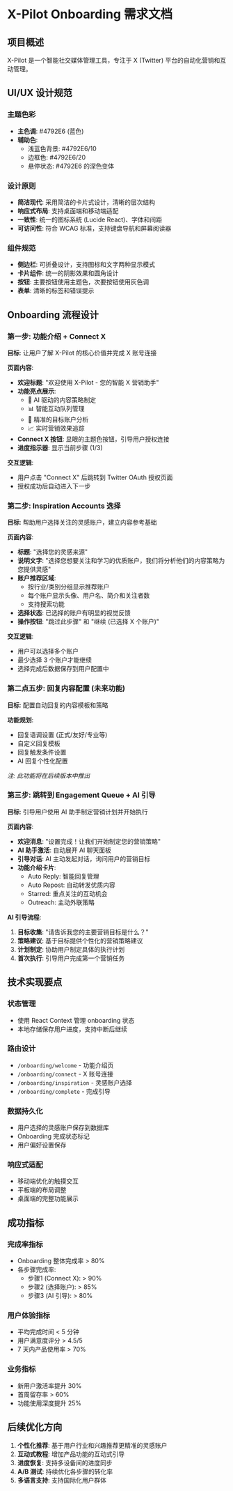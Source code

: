 # X-Pilot Onboarding 需求文档

## 项目概述
X-Pilot 是一个智能社交媒体管理工具，专注于 X (Twitter) 平台的自动化营销和互动管理。

## UI/UX 设计规范

### 主题色彩
- **主色调**: #4792E6 (蓝色)
- **辅助色**: 
  - 浅蓝色背景: #4792E6/10
  - 边框色: #4792E6/20
  - 悬停状态: #4792E6 的深色变体

### 设计原则
- **简洁现代**: 采用简洁的卡片式设计，清晰的层次结构
- **响应式布局**: 支持桌面端和移动端适配
- **一致性**: 统一的图标系统 (Lucide React)、字体和间距
- **可访问性**: 符合 WCAG 标准，支持键盘导航和屏幕阅读器

### 组件规范
- **侧边栏**: 可折叠设计，支持图标和文字两种显示模式
- **卡片组件**: 统一的阴影效果和圆角设计
- **按钮**: 主要按钮使用主题色，次要按钮使用灰色调
- **表单**: 清晰的标签和错误提示

## Onboarding 流程设计

### 第一步: 功能介绍 + Connect X
**目标**: 让用户了解 X-Pilot 的核心价值并完成 X 账号连接

**页面内容**:
- **欢迎标题**: "欢迎使用 X-Pilot - 您的智能 X 营销助手"
- **功能亮点展示**:
  - 🤖 AI 驱动的内容策略制定
  - 📊 智能互动队列管理
  - 🎯 精准的目标账户分析
  - 📈 实时营销效果追踪
- **Connect X 按钮**: 显眼的主题色按钮，引导用户授权连接
- **进度指示器**: 显示当前步骤 (1/3)

**交互逻辑**:
- 用户点击 "Connect X" 后跳转到 Twitter OAuth 授权页面
- 授权成功后自动进入下一步

### 第二步: Inspiration Accounts 选择
**目标**: 帮助用户选择关注的灵感账户，建立内容参考基础

**页面内容**:
- **标题**: "选择您的灵感来源"
- **说明文字**: "选择您想要关注和学习的优质账户，我们将分析他们的内容策略为您提供灵感"
- **账户推荐区域**:
  - 按行业/类别分组显示推荐账户
  - 每个账户显示头像、用户名、简介和关注者数
  - 支持搜索功能
- **选择状态**: 已选择的账户有明显的视觉反馈
- **操作按钮**: "跳过此步骤" 和 "继续 (已选择 X 个账户)"

**交互逻辑**:
- 用户可以选择多个账户
- 最少选择 3 个账户才能继续
- 选择完成后数据保存到用户配置中

### 第二点五步: 回复内容配置 (未来功能)
**目标**: 配置自动回复的内容模板和策略

**功能规划**:
- 回复语调设置 (正式/友好/专业等)
- 自定义回复模板
- 回复触发条件设置
- AI 回复个性化配置

*注: 此功能将在后续版本中推出*

### 第三步: 跳转到 Engagement Queue + AI 引导
**目标**: 引导用户使用 AI 助手制定营销计划并开始执行

**页面内容**:
- **欢迎消息**: "设置完成！让我们开始制定您的营销策略"
- **AI 助手激活**: 自动展开 AI 聊天面板
- **引导对话**: AI 主动发起对话，询问用户的营销目标
- **功能介绍卡片**:
  - Auto Reply: 智能回复管理
  - Auto Repost: 自动转发优质内容
  - Starred: 重点关注的互动机会
  - Outreach: 主动外联策略

**AI 引导流程**:
1. **目标收集**: "请告诉我您的主要营销目标是什么？"
2. **策略建议**: 基于目标提供个性化的营销策略建议
3. **计划制定**: 协助用户制定具体的执行计划
4. **首次执行**: 引导用户完成第一个营销任务

## 技术实现要点

### 状态管理
- 使用 React Context 管理 onboarding 状态
- 本地存储保存用户进度，支持中断后继续

### 路由设计
- `/onboarding/welcome` - 功能介绍页
- `/onboarding/connect` - X 账号连接
- `/onboarding/inspiration` - 灵感账户选择
- `/onboarding/complete` - 完成引导

### 数据持久化
- 用户选择的灵感账户保存到数据库
- Onboarding 完成状态标记
- 用户偏好设置保存

### 响应式适配
- 移动端优化的触摸交互
- 平板端的布局调整
- 桌面端的完整功能展示

## 成功指标

### 完成率指标
- Onboarding 整体完成率 > 80%
- 各步骤完成率:
  - 步骤1 (Connect X): > 90%
  - 步骤2 (选择账户): > 85%
  - 步骤3 (AI 引导): > 80%

### 用户体验指标
- 平均完成时间 < 5 分钟
- 用户满意度评分 > 4.5/5
- 7 天内产品使用率 > 70%

### 业务指标
- 新用户激活率提升 30%
- 首周留存率 > 60%
- 功能使用深度提升 25%

## 后续优化方向

1. **个性化推荐**: 基于用户行业和兴趣推荐更精准的灵感账户
2. **互动式教程**: 增加产品功能的互动式引导
3. **进度恢复**: 支持多设备间的进度同步
4. **A/B 测试**: 持续优化各步骤的转化率
5. **多语言支持**: 支持国际化用户群体
